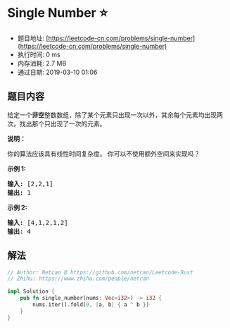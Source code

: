 # Single Number :star:
- 题目地址: [https://leetcode-cn.com/problems/single-number](https://leetcode-cn.com/problems/single-number)
- 执行时间: 0 ms 
- 内存消耗: 2.7 MB
- 通过日期: 2019-03-10 01:06

## 题目内容
<p>给定一个<strong>非空</strong>整数数组，除了某个元素只出现一次以外，其余每个元素均出现两次。找出那个只出现了一次的元素。</p>

<p><strong>说明：</strong></p>

<p>你的算法应该具有线性时间复杂度。 你可以不使用额外空间来实现吗？</p>

<p><strong>示例 1:</strong></p>

<pre><strong>输入:</strong> [2,2,1]
<strong>输出:</strong> 1
</pre>

<p><strong>示例 2:</strong></p>

<pre><strong>输入:</strong> [4,1,2,1,2]
<strong>输出:</strong> 4</pre>


## 解法
```rust
// Author: Netcan @ https://github.com/netcan/Leetcode-Rust
// Zhihu: https://www.zhihu.com/people/netcan

impl Solution {
    pub fn single_number(nums: Vec<i32>) -> i32 {
        nums.iter().fold(0, |a, b| { a ^ b })
    }
}

```